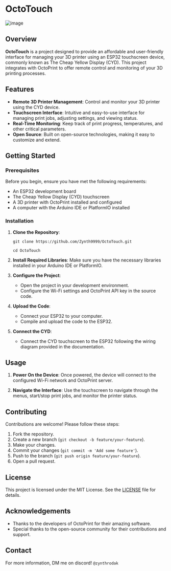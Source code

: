 # OctoTouch

![image](https://github.com/Zynth9999/OctoTouch/assets/126088340/9bd7acc9-dca2-42fb-b155-b8a458af49a3)

## Overview

**OctoTouch** is a project designed to provide an affordable and user-friendly interface for managing your 3D printer using an ESP32 touchscreen device, commonly known as The Cheap Yellow Display (CYD). This project integrates with OctoPrint to offer remote control and monitoring of your 3D printing processes.

## Features

- **Remote 3D Printer Management**: Control and monitor your 3D printer using the CYD device.
- **Touchscreen Interface**: Intuitive and easy-to-use interface for managing print jobs, adjusting settings, and viewing status.
- **Real-Time Monitoring**: Keep track of print progress, temperatures, and other critical parameters.
- **Open Source**: Built on open-source technologies, making it easy to customize and extend.

## Getting Started

### Prerequisites

Before you begin, ensure you have met the following requirements:

- An ESP32 development board
- The Cheap Yellow Display (CYD) touchscreen
- A 3D printer with OctoPrint installed and configured
- A computer with the Arduino IDE or PlatformIO installed

### Installation

1. **Clone the Repository**:

   ```git clone https://github.com/Zynth9999/OctoTouch.git```
   
   ```cd OctoTouch```

2. **Install Required Libraries**:
   Make sure you have the necessary libraries installed in your Arduino IDE or PlatformIO.

3. **Configure the Project**:
   - Open the project in your development environment.
   - Configure the Wi-Fi settings and OctoPrint API key in the source code.

4. **Upload the Code**:
   - Connect your ESP32 to your computer.
   - Compile and upload the code to the ESP32.

5. **Connect the CYD**:
   - Connect the CYD touchscreen to the ESP32 following the wiring diagram provided in the documentation.

## Usage

1. **Power On the Device**:
   Once powered, the device will connect to the configured Wi-Fi network and OctoPrint server.

2. **Navigate the Interface**:
   Use the touchscreen to navigate through the menus, start/stop print jobs, and monitor the printer status.

## Contributing

Contributions are welcome! Please follow these steps:

1. Fork the repository.
2. Create a new branch (`git checkout -b feature/your-feature`).
3. Make your changes.
4. Commit your changes (`git commit -m 'Add some feature'`).
5. Push to the branch (`git push origin feature/your-feature`).
6. Open a pull request.

## License

This project is licensed under the MIT License. See the [LICENSE](LICENSE) file for details.

## Acknowledgements

- Thanks to the developers of OctoPrint for their amazing software.
- Special thanks to the open-source community for their contributions and support.

## Contact

For more information, DM me on discord! ```@zynthrodak```
